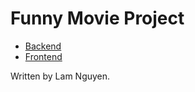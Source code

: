 # Funny Movie Project

- [Backend](backend/README.md)
- [Frontend](frontend/README.md)

Written by Lam Nguyen.
